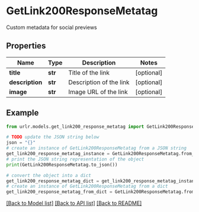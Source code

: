# GetLink200ResponseMetatag

Custom metadata for social previews

## Properties

Name | Type | Description | Notes
------------ | ------------- | ------------- | -------------
**title** | **str** | Title of the link | [optional] 
**description** | **str** | Description of the link | [optional] 
**image** | **str** | Image URL of the link | [optional] 

## Example

```python
from urlr.models.get_link200_response_metatag import GetLink200ResponseMetatag

# TODO update the JSON string below
json = "{}"
# create an instance of GetLink200ResponseMetatag from a JSON string
get_link200_response_metatag_instance = GetLink200ResponseMetatag.from_json(json)
# print the JSON string representation of the object
print(GetLink200ResponseMetatag.to_json())

# convert the object into a dict
get_link200_response_metatag_dict = get_link200_response_metatag_instance.to_dict()
# create an instance of GetLink200ResponseMetatag from a dict
get_link200_response_metatag_from_dict = GetLink200ResponseMetatag.from_dict(get_link200_response_metatag_dict)
```
[[Back to Model list]](../README.md#documentation-for-models) [[Back to API list]](../README.md#documentation-for-api-endpoints) [[Back to README]](../README.md)


